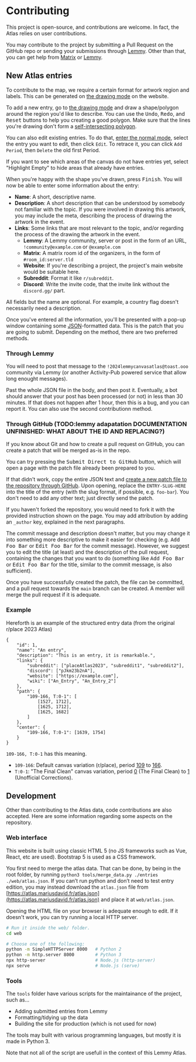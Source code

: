 # Contributing

This project is open-source, and contributions are welcome. In fact, the Atlas relies on user contributions.

You may contribute to the project by submitting a Pull Request on the GitHub repo or sending your submissions through [Lemmy](https://toast.ooo/c/2024lemmycanvasatlas). Other than that, you can get help from [Matrix](https://matrix.to/#/#lemmy-canvas-atlas-discussion:mariusdavid.fr) or [Lemmy](https://toast.ooo/c/2024lemmycanvasatlas).

## New Atlas entries

To contribute to the map, we require a certain format for artwork region and labels. This can be generated on [the drawing mode](https://atlas.mariusdavid.fr/?mode=draw) on the website. 

To add a new entry, go to [the drawing mode](https://atlas.mariusdavid.fr/?mode=draw) and draw a shape/polygon around the region you'd like to describe. You can use the <kbd>Undo</kbd>, <kbd>Redo</kbd>, and <kbd>Reset</kbd> buttons to help you creating a good polygon. Make sure that the lines you're drawing don't form a [self-intersecting polygon](https://upload.wikimedia.org/wikipedia/commons/thumb/0/0f/Complex_polygon.svg/288px-Complex_polygon.svg.png).

You can also edit existing entries. To do that, [enter the normal mode](https://atlas.mariusdavid.fr/), select the entry you want to edit, then click `Edit`. To retrace it, you can click `Add Period`, then `Delete` the old first Period.

If you want to see which areas of the canvas do not have entries yet, select "Highlight Empty" to hide areas that already have entries.

When you're happy with the shape you've drawn, press <kbd>Finish</kbd>. You will now be able to enter some information about the entry:

- **Name**: A short, descriptive name.
- **Description**: A short description that can be understood by somebody not familiar with the topic. If you were involved in drawing this artwork, you may include the meta, describing the process of drawing the artwork in the event.
- **Links**: Some links that are most relevant to the topic, and/or regarding the process of the drawing the artwork in the event.
	- **Lemmy**: A Lemmy community, server or post in the form of an URL, `!community@example.com` or `@example.com`
	- **Matrix**: A matrix room id of the organizers, in the form of `#room_id:server.tld`
	- **Website**: If you're describing a project, the project's main website would be suitable here.
	- **Subreddit**: Format it like `r/subreddit`.
	- **Discord**: Write the invite code, that the invite link without the `discord.gg/` part.

All fields but the name are optional. For example, a country flag doesn't necessarily need a description.

Once you've entered all the information, you'll be presented with a pop-up window containing some [JSON](https://en.wikipedia.org/wiki/JSON)-formatted data. This is the patch that you are going to submit. Depending on the method, there are two preferred methods. 

### Through Lemmy

You will need to post that message to the `!2024lemmycanvasatlas@toast.ooo` community via Lemmy (or another Activity-Pub powered service that allow long enought messages).

Past the whole JSON file in the body, and then post it. Eventually, a bot should answer that your post has been processed (or not) in less than 30 minutes. If that does not happen after 1 hour, then this is a bug, and you can report it. You can also use the second contributionn method.

### Through GitHub (TODO:lemmy adapatation DOCUMENTATION UNFINISHED: WHAT ABOUT THE ID AND REPLACING?)

If you know about Git and how to create a pull request on GitHub, you can create a patch that will be merged as-is in the repo.

You can try pressing the <kbd>Submit Direct to GitHub</kbd> button, which will open a page with the patch file already been prepared to you. 

If that didn't work, copy the entire JSON text and [create a new patch file to the repository through GitHub](https://github.com/marius851000/lemmy-canvas-2024-atlas/new/main/entries?filename=ENTRY-SLUG-HERE.json
). Upon opening, replace the `ENTRY-SLUG-HERE` into the title of the entry (with the slug format, if possible, e.g. `foo-bar`). You don't need to add any other text; just directly send the patch. 

If you haven't forked the repository, you would need to fork it with the provided instruction shown on the page. You may add attribution by adding an `_author` key, explained in the next paragraphs.

The commit message and description doesn't matter, but you may change it into something more descriptive to make it easier for checking (e.g. <kbd>Add Foo Bar</kbd> or <kbd>Edit Foo Bar</kbd> for the commit message). However, we suggest you to edit the title (at least) and the description of the pull request, containing the changes that you want to do (something like <kbd>Add Foo Bar</kbd> or <kbd>Edit Foo Bar</kbd> for the title, similar to the commit message, is also sufficient).

Once you have successfully created the patch, the file can be committed, and a pull request towards the `main` branch can be created. A member will merge the pull request if it is adequate.

### Example

Hereforth is an example of the structured entry data (from the original r/place 2023 Atlas)

```json5
{
	"id": 1,
	"name": "An entry",
	"description": "This is an entry, it is remarkable.",
	"links": {
		"subreddit": ["placeAtlas2023", "subreddit1", "subreddit2"],
		"discord": ["pJkm23b2nA"],
		"website": ["https://example.com"],
		"wiki": ["An_Entry", "An_Entry_2"]
	},
	"path": {
		"109-166, T:0-1": [
			[1527, 1712],
			[1625, 1712],
			[1625, 1682]
		]
	},
	"center": {
		"109-166, T:0-1": [1639, 1754]
	}
}
```

`109-166, T:0-1` has this meaning.
  - `109-166`: Default canvas variation (r/place), period [109](https://2023.place-atlas.stefanocoding.me/#/109) to [166](https://2023.place-atlas.stefanocoding.me/#/166).
  - `T:0-1`: "The Final Clean" canvas variation, period [0](https://2023.place-atlas.stefanocoding.me/#/T:0) (The Final Clean) to [1](https://2023.place-atlas.stefanocoding.me/#/T:1) (Unofficial Corrections).

## Development

Other than contributing to the Atlas data, code contributions are also accepted. Here are some information regarding some aspects on the repository.

### Web interface

This website is built using classic HTML 5 (no JS frameworks such as Vue, React, etc are used). Bootstrap 5 is used as a CSS framework.

You first need to merge the atlas data. That can be done, by being in the root folder, by running ``python3 tools/merge_data.py ./entries ./web/atlas.json``. If you can’t run python and don’t need to test entry edition, you may instead download the `atlas.json` file from [https://atlas.mariusdavid.fr/atlas.json](https://atlas.mariusdavid.fr/atlas.json) and place it at `web/atlas.json`.

Opening the HTML file on your browser is adequate enough to edit. If it doesn't work, you can try running a local HTTP server.

```sh
# Run it inside the web/ folder.
cd web 

# Choose one of the following:
python -m SimpleHTTPServer 8000   # Python 2
python -m http.server 8000        # Python 3
npx http-server                   # Node.js (http-server)
npx serve                         # Node.js (serve)
```

### Tools

The `tools` folder have various scripts for the maintainance of the project, such as...

- Adding submitted entries from Lemmy
- Formatting/tidying up the data 
- Building the site for production (which is not used for now)

The tools may built with various programming languages, but mostly it is made in Python 3.

Note that not all of the script are usefull in the context of this Lemmy Atlas.